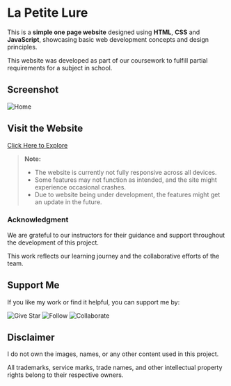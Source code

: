 # La Petite Lure

This is a **simple one page website** designed using **HTML**, **CSS** and **JavaScript**, showcasing basic web development concepts and design principles. 

This website was developed as part of our coursework to fulfill partial requirements for a subject in school.

## Screenshot
![Home](https://github.com/user-attachments/assets/8d7f327b-16ab-4acf-bfba-74c7f98dac62)

## Visit the Website
[Click Here to Explore](https://lurxdel.github.io/La-Petite-Lure/)

> **Note:**  
> - The website is currently not fully responsive across all devices.  
> - Some features may not function as intended, and the site might experience occasional crashes.
> - Due to website being under development, the features might get an update in the future. 

### Acknowledgment  
We are grateful to our instructors for their guidance and support throughout the development of this project. 

This work reflects our learning journey and the collaborative efforts of the team.

## Support Me
If you like my work or find it helpful, you can support me by:

![Give Star](https://img.shields.io/badge/Give%20⭐️-F7DF1E?style=for-the-badge&logo=github&logoColor=black)
![Follow](https://img.shields.io/badge/Follow-1DA1F2?style=for-the-badge&logo=twitter&logoColor=white)
![Collaborate](https://img.shields.io/badge/Collaborate-6CC24A?style=for-the-badge&logo=githubactions&logoColor=white)

## Disclaimer  
I do not own the images, names, or any other content used in this project.  

All trademarks, service marks, trade names, and other intellectual property rights belong to their respective owners.  

